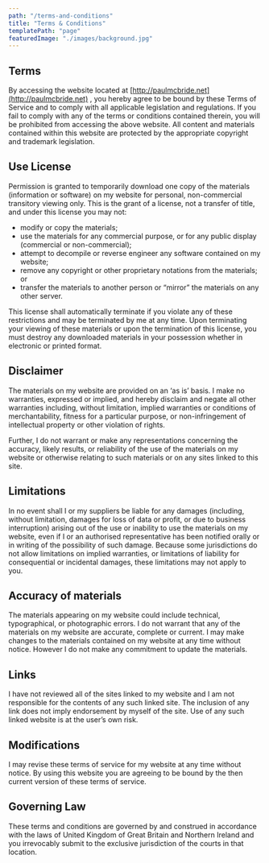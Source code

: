 ```yaml
---
path: "/terms-and-conditions"
title: "Terms & Conditions"
templatePath: "page"
featuredImage: "./images/background.jpg"
---
```


## Terms

By accessing the website located at [http://paulmcbride.net](http://paulmcbride.net) , you hereby agree to be bound by these Terms of Service and to comply with all applicable legislation and regulations. If you fail to comply with any of the terms or conditions contained therein, you will be prohibited from accessing the above website. All content and materials contained within this website are protected by the appropriate copyright and trademark legislation.

## Use License

Permission is granted to temporarily download one copy of the materials (information or software) on my website for personal, non-commercial transitory viewing only. This is the grant of a license, not a transfer of title, and under this license you may not:

- modify or copy the materials;
- use the materials for any commercial purpose, or for any public display (commercial or non-commercial);
- attempt to decompile or reverse engineer any software contained on my website;
- remove any copyright or other proprietary notations from the materials; or
- transfer the materials to another person or “mirror” the materials on any other server.

This license shall automatically terminate if you violate any of these restrictions and may be terminated by me at any time. Upon terminating your viewing of these materials or upon the termination of this license, you must destroy any downloaded materials in your possession whether in electronic or printed format.

## Disclaimer

The materials on my website are provided on an ‘as is’ basis. I make no warranties, expressed or implied, and hereby disclaim and negate all other warranties including, without limitation, implied warranties or conditions of merchantability, fitness for a particular purpose, or non-infringement of intellectual property or other violation of rights.

Further, I do not warrant or make any representations concerning the accuracy, likely results, or reliability of the use of the materials on my website or otherwise relating to such materials or on any sites linked to this site.

## Limitations

In no event shall I or my suppliers be liable for any damages (including, without limitation, damages for loss of data or profit, or due to business interruption) arising out of the use or inability to use the materials on my website, even if I or an authorised representative has been notified orally or in writing of the possibility of such damage. Because some jurisdictions do not allow limitations on implied warranties, or limitations of liability for consequential or incidental damages, these limitations may not apply to you.

## Accuracy of materials

The materials appearing on my website could include technical, typographical, or photographic errors. I do not warrant that any of the materials on my website are accurate, complete or current. I may make changes to the materials contained on my website at any time without notice. However I do not make any commitment to update the materials.

## Links

I have not reviewed all of the sites linked to my website and I am not responsible for the contents of any such linked site. The inclusion of any link does not imply endorsement by myself of the site. Use of any such linked website is at the user’s own risk.

## Modifications

I may revise these terms of service for my website at any time without notice. By using this website you are agreeing to be bound by the then current version of these terms of service.

## Governing Law

These terms and conditions are governed by and construed in accordance with the laws of United Kingdom of Great Britain and Northern Ireland and you irrevocably submit to the exclusive jurisdiction of the courts in that location.
